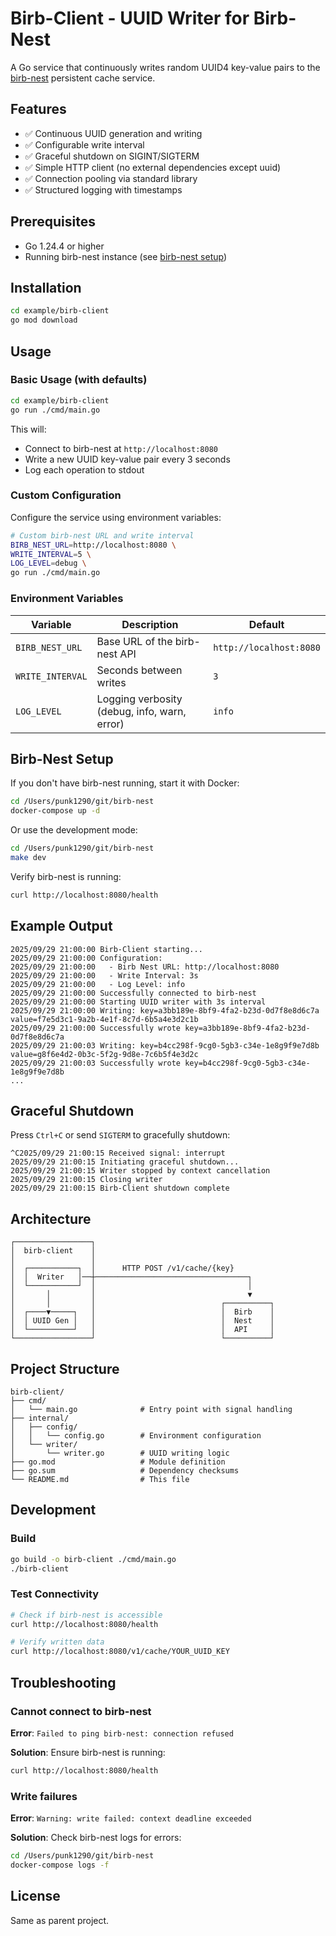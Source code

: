 # Birb-Client - UUID Writer for Birb-Nest

A Go service that continuously writes random UUID4 key-value pairs to the [birb-nest](https://github.com/birbparty/birb-nest) persistent cache service.

## Features

- ✅ Continuous UUID generation and writing
- ✅ Configurable write interval
- ✅ Graceful shutdown on SIGINT/SIGTERM
- ✅ Simple HTTP client (no external dependencies except uuid)
- ✅ Connection pooling via standard library
- ✅ Structured logging with timestamps

## Prerequisites

- Go 1.24.4 or higher
- Running birb-nest instance (see [birb-nest setup](#birb-nest-setup))

## Installation

```bash
cd example/birb-client
go mod download
```

## Usage

### Basic Usage (with defaults)

```bash
cd example/birb-client
go run ./cmd/main.go
```

This will:
- Connect to birb-nest at `http://localhost:8080`
- Write a new UUID key-value pair every 3 seconds
- Log each operation to stdout

### Custom Configuration

Configure the service using environment variables:

```bash
# Custom birb-nest URL and write interval
BIRB_NEST_URL=http://localhost:8080 \
WRITE_INTERVAL=5 \
LOG_LEVEL=debug \
go run ./cmd/main.go
```

### Environment Variables

| Variable | Description | Default |
|----------|-------------|---------|
| `BIRB_NEST_URL` | Base URL of the birb-nest API | `http://localhost:8080` |
| `WRITE_INTERVAL` | Seconds between writes | `3` |
| `LOG_LEVEL` | Logging verbosity (debug, info, warn, error) | `info` |

## Birb-Nest Setup

If you don't have birb-nest running, start it with Docker:

```bash
cd /Users/punk1290/git/birb-nest
docker-compose up -d
```

Or use the development mode:

```bash
cd /Users/punk1290/git/birb-nest
make dev
```

Verify birb-nest is running:

```bash
curl http://localhost:8080/health
```

## Example Output

```
2025/09/29 21:00:00 Birb-Client starting...
2025/09/29 21:00:00 Configuration:
2025/09/29 21:00:00   - Birb Nest URL: http://localhost:8080
2025/09/29 21:00:00   - Write Interval: 3s
2025/09/29 21:00:00   - Log Level: info
2025/09/29 21:00:00 Successfully connected to birb-nest
2025/09/29 21:00:00 Starting UUID writer with 3s interval
2025/09/29 21:00:00 Writing: key=a3bb189e-8bf9-4fa2-b23d-0d7f8e8d6c7a value=f7e5d3c1-9a2b-4e1f-8c7d-6b5a4e3d2c1b
2025/09/29 21:00:00 Successfully wrote key=a3bb189e-8bf9-4fa2-b23d-0d7f8e8d6c7a
2025/09/29 21:00:03 Writing: key=b4cc298f-9cg0-5gb3-c34e-1e8g9f9e7d8b value=g8f6e4d2-0b3c-5f2g-9d8e-7c6b5f4e3d2c
2025/09/29 21:00:03 Successfully wrote key=b4cc298f-9cg0-5gb3-c34e-1e8g9f9e7d8b
...
```

## Graceful Shutdown

Press `Ctrl+C` or send `SIGTERM` to gracefully shutdown:

```
^C2025/09/29 21:00:15 Received signal: interrupt
2025/09/29 21:00:15 Initiating graceful shutdown...
2025/09/29 21:00:15 Writer stopped by context cancellation
2025/09/29 21:00:15 Closing writer
2025/09/29 21:00:15 Birb-Client shutdown complete
```

## Architecture

```
┌─────────────────┐
│  birb-client    │
│                 │
│  ┌───────────┐  │      HTTP POST /v1/cache/{key}
│  │  Writer   │──┼──────────────────────────────────┐
│  └───────────┘  │                                  │
│       │         │                                  ▼
│       │         │                            ┌──────────┐
│  ┌────▼─────┐   │                            │  Birb    │
│  │ UUID Gen │   │                            │  Nest    │
│  └──────────┘   │                            │  API     │
└─────────────────┘                            └──────────┘
```

## Project Structure

```
birb-client/
├── cmd/
│   └── main.go              # Entry point with signal handling
├── internal/
│   ├── config/
│   │   └── config.go        # Environment configuration
│   └── writer/
│       └── writer.go        # UUID writing logic
├── go.mod                   # Module definition
├── go.sum                   # Dependency checksums
└── README.md                # This file
```

## Development

### Build

```bash
go build -o birb-client ./cmd/main.go
./birb-client
```

### Test Connectivity

```bash
# Check if birb-nest is accessible
curl http://localhost:8080/health

# Verify written data
curl http://localhost:8080/v1/cache/YOUR_UUID_KEY
```

## Troubleshooting

### Cannot connect to birb-nest

**Error**: `Failed to ping birb-nest: connection refused`

**Solution**: Ensure birb-nest is running:
```bash
curl http://localhost:8080/health
```

### Write failures

**Error**: `Warning: write failed: context deadline exceeded`

**Solution**: Check birb-nest logs for errors:
```bash
cd /Users/punk1290/git/birb-nest
docker-compose logs -f
```

## License

Same as parent project.